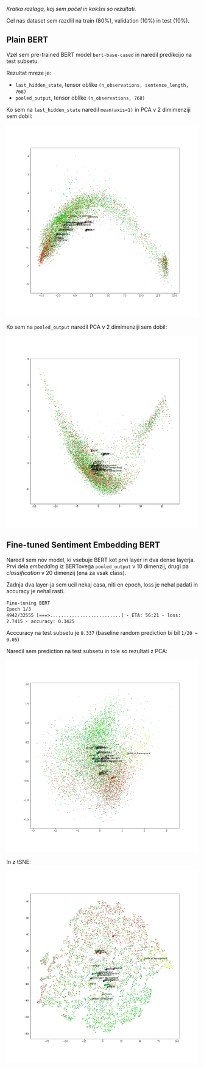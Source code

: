 *Kratka razlaga, kaj sem počel in kakšni so rezultati.*

Cel nas dataset sem razdlil na train (80%), validation (10%) in test (10%).

## Plain BERT

Vzel sem pre-trained BERT model `bert-base-cased` in naredil predikcijo na test subsetu.

Rezultat mreze je:
- `last_hidden_state`, tensor oblike `(n_observations, sentence_length, 768)`
- `pooled_output`, tensor oblike `(n_observations, 768)`

Ko sem na `last_hidden_state` naredil `mean(axis=1)` in PCA v 2 dimimenziji sem dobil:

![](./images/bert_plain_last_hidden_state.png)


Ko sem na `pooled_output` naredil PCA v 2 dimimenziji sem dobil:

![](./images/bert_plain_pooled.png)


## Fine-tuned Sentiment Embedding BERT

Naredil sem nov model, ki vsebuje BERT kot prvi layer in dva dense layerja. Prvi dela *embedding* iz BERTovega `pooled_output` v 10 dimenzij, drugi pa *classification* v 20 dimenzij (ena za vsak class).

Zadnja dva layer-ja sem ucil nekaj casa, niti en epoch, loss je nehal padati in accuracy je nehal rasti.

    Fine-tuning BERT
    Epoch 1/3
    4942/32555 [===>..........................] - ETA: 56:21 - loss: 2.7415 - accuracy: 0.3425

Acccuracy na test subsetu je `0.337` (baseline random prediction bi bil `1/20 = 0.05`)

Naredil sem prediction na test subsetu in tole so rezultati z PCA:

![](./images/bert_sent_embed_pca.png)

In z tSNE:

![](./images/bert_sent_embed_tsne.png)